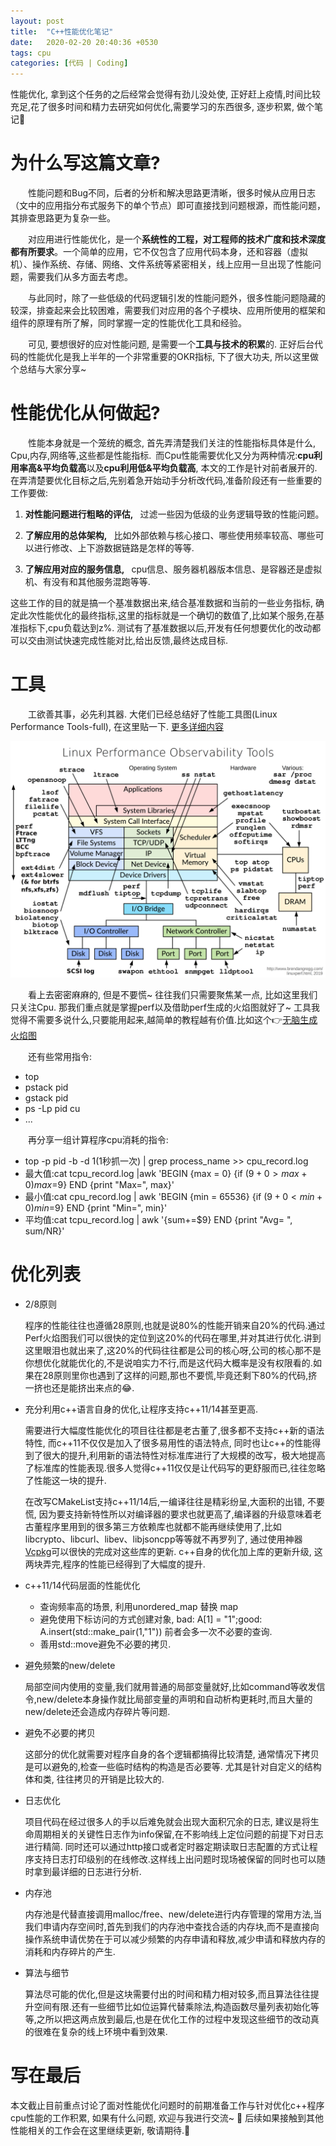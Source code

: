 ```yaml
---
layout: post
title:  "C++性能优化笔记"
date:   2020-02-20 20:40:36 +0530
tags: cpu
categories: [代码 | Coding]
---
```

性能优化, 拿到这个任务的之后经常会觉得有劲儿没处使, 正好赶上疫情,时间比较充足,花了很多时间和精力去研究如何优化,需要学习的东西很多, 逐步积累, 做个笔记:pencil:

# 为什么写这篇文章?

&#8195;&#8195;性能问题和Bug不同，后者的分析和解决思路更清晰，很多时候从应用日志（文中的应用指分布式服务下的单个节点）即可直接找到问题根源，而性能问题，其排查思路更为复杂一些。

&#8195;&#8195;对应用进行性能优化，是一个**系统性的工程，对工程师的技术广度和技术深度都有所要求**。一个简单的应用，它不仅包含了应用代码本身，还和容器（虚拟机）、操作系统、存储、网络、文件系统等紧密相关，线上应用一旦出现了性能问题，需要我们从多方面去考虑。

&#8195;&#8195;与此同时，除了一些低级的代码逻辑引发的性能问题外，很多性能问题隐藏的较深，排查起来会比较困难，需要我们对应用的各个子模块、应用所使用的框架和组件的原理有所了解，同时掌握一定的性能优化工具和经验。

&#8195;&#8195;可见, 要想很好的应对性能问题, 是需要一个**工具与技术的积累**的. 正好后台代码的性能优化是我上半年的一个非常重要的OKR指标, 下了很大功夫, 所以这里做个总结与大家分享~ 


# 性能优化从何做起?

&#8195;&#8195;性能本身就是一个笼统的概念, 首先弄清楚我们关注的性能指标具体是什么,&ensp;Cpu,内存,网络等,这些都是性能指标.&ensp;而Cpu性能需要优化又分为两种情况:**cpu利用率高&平均负载高**以及**cpu利用低&平均负载高**, 本文的工作是针对前者展开的.
在弄清楚要优化目标之后,先别着急开始动手分析改代码,准备阶段还有一些重要的工作要做:


1) **对性能问题进行粗略的评估,** &ensp;过滤一些因为低级的业务逻辑导致的性能问题。


2) **了解应用的总体架构,** &ensp;比如外部依赖与核心接口、哪些使用频率较高、哪些可以进行修改、上下游数据链路是怎样的等等.


3) **了解应用对应的服务信息,** &ensp;cpu信息、服务器机器版本信息、是容器还是虚拟机、有没有和其他服务混跑等等.


这些工作的目的就是搞一个基准数据出来,结合基准数据和当前的一些业务指标, 确定此次性能优化的最终指标,这里的指标就是一个确切的数值了,比如某个服务,在基准指标下,cpu负载达到z%. 测试有了基准数据以后,开发有任何想要优化的改动都可以交由测试快速完成性能对比,给出反馈,最终达成目标.


# 工具

&#8195;&#8195;工欲善其事，必先利其器. 大佬们已经总结好了性能工具图(Linux Performance Tools-full), 在这里贴一下. [更多详细内容](http://www.brendangregg.com/linuxperf.html?spm=a2c6h.12873639.0.0.dea57ee2dxWa83)

![avatar](https://github.com/SonderEASE/lewis-blog.io/blob/master/pics/linux_observability_tools.png?raw=true)

&#8195;&#8195;看上去密密麻麻的, 但是不要慌~ 往往我们只需要聚焦某一点, 比如这里我们只关注Cpu. 那我们重点就是掌握perf以及借助perf生成的火焰图就好了~ 工具我觉得不需要多说什么,只要能用起来,越简单的教程越有价值.比如这个:point_right:[无脑生成火焰图](https://www.cnblogs.com/happyliu/p/6142929.html)

&#8195;&#8195;还有些常用指令:
+ top
+ pstack pid
+ gstack pid
+ ps -Lp pid cu
+ ...

&#8195;&#8195;再分享一组计算程序cpu消耗的指令:
+ top -p pid -b -d 1(1秒抓一次) | grep process_name >> cpu_record.log  
+ 最大值:cat tcpu_record.log |awk 'BEGIN {max = 0} {if ($9+0 > max+0) max=$9} END {print "Max=", max}' 
+ 最小值:cat cpu_record.log | awk 'BEGIN {min = 65536} {if ($9+0 < min+0) min=$9} END {print "Min=", min}' 
+ 平均值:cat tcpu_record.log | awk '{sum+=$9} END {print "Avg= ", sum/NR}'


# 优化列表
+ 2/8原则
    
    程序的性能往往也遵循28原则,也就是说80%的性能开销来自20%的代码.通过Perf火焰图我们可以很快的定位到这20%的代码在哪里,并对其进行优化.讲到这里眼泪也就出来了,这20%的代码往往都是公司的核心呀,公司的核心那不是你想优化就能优化的,不是说咱实力不行,而是这代码大概率是没有权限看的.如果在28原则里你也遇到了这样的问题,那也不要慌,毕竟还剩下80%的代码,挤一挤也还是能挤出来点的:joy:.

+ 充分利用c++语言自身的优化,让程序支持c++11/14甚至更高.
    
    需要进行大幅度性能优化的项目往往都是老古董了,很多都不支持c++新的语法特性, 而c++11不仅仅是加入了很多易用性的语法特点, 同时也让c++的性能得到了很大的提升,利用新的语法特性对标准库进行了大规模的改写，极大地提高了标准库的性能表现.很多人觉得c++11仅仅是让代码写的更舒服而已,往往忽略了性能这一块的提升.

    在改写CMakeList支持c++11/14后,一编译往往是精彩纷呈,大面积的出错, 不要慌, 因为要支持新特性所以对编译器的要求也就更高了,编译器的升级意味着老古董程序里用到的很多第三方依赖库也就都不能再继续使用了,比如libcrypto、libcurl、libev、libjsoncpp等等就不再罗列了, 通过使用神器[Vcpkg](https://www.jianshu.com/p/f06b8f77bc34)可以很快的完成对这些库的更新. c++自身的优化加上库的更新升级, 这两块弄完,程序的性能已经得到了大幅度的提升. 

+ c++11/14代码层面的性能优化
    
    + 查询频率高的场景, 利用unordered_map 替换 map
    + 避免使用下标访问的方式创建对象, bad: A[1] = "1";good: A.insert(std::make_pair(1,"1")) 前者会多一次不必要的查询.
    + 善用std::move避免不必要的拷贝.

+ 避免频繁的new/delete
    
    局部空间内使用的变量,我们就用普通的局部变量就好,比如command等收发信令,new/delete本身操作就比局部变量的声明和自动析构更耗时,而且大量的new/delete还会造成内存碎片等问题.

+ 避免不必要的拷贝
    
    这部分的优化就需要对程序自身的各个逻辑都搞得比较清楚, 通常情况下拷贝是可以避免的,检查一些临时结构的构造是否必要等. 尤其是针对自定义的结构体和类, 往往拷贝的开销是比较大的. 

+ 日志优化
    
    项目代码在经过很多人的手以后难免就会出现大面积冗余的日志, 建议是将生命周期相关的关键性日志作为info保留,在不影响线上定位问题的前提下对日志进行精简. 同时还可以通过http接口或者定时器定期读取日志配置的方式让程序支持日志打印级别的在线修改.这样线上出问题时现场被保留的同时也可以随时拿到最详细的日志进行分析.

+ 内存池

    内存池是代替直接调用malloc/free、new/delete进行内存管理的常用方法,当我们申请内存空间时,首先到我们的内存池中查找合适的内存块,而不是直接向操作系统申请优势在于可以减少频繁的内存申请和释放,减少申请和释放内存的消耗和内存碎片的产生.
    
+ 算法与细节

    算法尽可能的优化,但是这块需要付出的时间和精力相对较多,而且算法往往提升空间有限.还有一些细节比如位运算代替乘除法,构造函数尽量列表初始化等等,之所以把这两点放到最后,也是在优化工作的过程中发现这些细节的改动真的很难在复杂的线上环境中看到效果.






# 写在最后
本文截止目前重点讨论了面对性能优化问题时的前期准备工作与针对优化c++程序cpu性能的工作积累, 如果有什么问题, 欢迎与我进行交流~ :speech_balloon:  后续如果接触到其他性能相关的工作会在这里继续更新, 敬请期待.:ghost:
